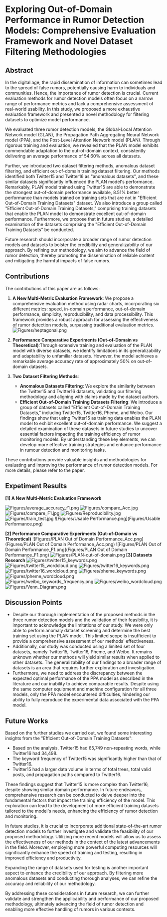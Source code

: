 # Exploring Out-of-Domain Performance in Rumor Detection Models: Comprehensive Evaluation Framework and Novel Dataset Filtering Methodologies

## Abstract
In the digital age, the rapid dissemination of information can sometimes lead to the spread of false rumors, potentially causing harm to individuals and communities. Hence, the importance of rumor detection is crucial. Current evaluation methods for rumor detection models often focus on a narrow range of performance metrics and lack a comprehensive assessment of real-world usability. In this study, we proposed a more exhaustive evaluation framework and presented a novel methodology for filtering datasets to optimize model performance.

We evaluated three rumor detection models, the Global-Local Attention Network model (GLAN), the Propagation Path Aggregating Neural Network model (PPA), and the Post-Level Attention Network model (PLAN). Through rigorous training and evaluation, we revealed that the PLAN model exhibits commendable adaptation to the out-of-domain context, consistently delivering an average performance of  54.60\% across all datasets.

Further, we introduced two dataset filtering methods, anomalous dataset filtering, and efficient out-of-domain training dataset filtering. Our methods identified both Twitter15 and Twitter16 as "anomalous datasets", and these similar datasets significantly influenced the PLAN model's performance. Remarkably, PLAN model trained using Twitter15 are able to demonstrate the strongest out-of-domain performance available, 8.51\% better performance than models trained on training sets that are not in "Efficient Out-of-Domain Training Datasets" dataset. We also introduce a group called "Efficient Out-of-Domain Training Datasets," comprising training datasets that enable the PLAN model to demonstrate excellent out-of-domain performance. Furthermore, we propose that in future studies, a detailed examination of the datasets comprising the "Efficient Out-of-Domain Training Datasets" be conducted. 

Future research should incorporate a broader range of rumor detection models and datasets to bolster the credibility and generalizability of our approach. By refining our methodology, we aim to advance the field of rumor detection, thereby promoting the dissemination of reliable content and mitigating the harmful impacts of false rumors.

## Contributions

The contributions of this paper are as follows:

1. **A New Multi-Metric Evaluation Framework**: We propose a comprehensive evaluation method using radar charts, incorporating six different metrics: speed, in-domain performance, out-of-domain performance, simplicity, reproducibility, and data processibility. This framework provides a robust approach for assessing the effectiveness of rumor detection models, surpassing traditional evaluation metrics.
![Figures/heptagonal.png](Figures/heptagonal.png)
2. **Performance Comparative Experiments (Out-of-Domain vs Theoretical)**:Through extensive training and evaluation of the PLAN model with diverse datasets, we identify limitations in its generalizability and adaptability to unfamiliar datasets. However, the model achieves a remarkable average accuracy rate of approximately 50% on out-of-domain datasets.

3. **Two Dataset Filtering Methods**:
   - **Anomalous Datasets Filtering**: We explore the similarity between the Twitter15 and Twitter16 datasets, validating our filtering methodology and aligning with claims made by the dataset authors.
   - **Efficient Out-of-Domain Training Datasets Filtering**: We introduce a group of datasets called "Efficient Out-of-Domain Training Datasets," including Twitter15, Twitter16, Pheme, and Weibo. Our findings show that using Twitter15 as training data enables the PLAN model to exhibit excellent out-of-domain performance. We suggest a detailed examination of these datasets in future studies to uncover essential factors impacting the training efficiency of rumor monitoring models. By understanding these key elements, we can develop more effective training strategies and enhance performance in rumour detection and monitoring tasks.

These contributions provide valuable insights and methodologies for evaluating and improving the performance of rumor detection models. For more details, please refer to the paper.

## Expetiment Results
**[1] A New Multi-Metric Evaluation Framework**

![Figures/average_accuracy_f1.png](Figures/average_accuracy_f1.png)
![Figures/compare_Acc.jpg](Figures/compare_Acc.jpg)
![Figures/compare_F1.jpg](Figures/compare_F1.jpg)
![Figures/Reproducibility.jpg](Figures/Reproducibility.jpg)
![Figures/train_test.jpg](Figures/train_test.jpg)
![Figures/Usable Performance.png](Figures/Usable Performance.png)

**[2] Performance Comparative Experiments (Out-of-Domain vs Theoretical)**
![Figures/PLAN Out of Domain Performance_Acc.png](Figures/PLAN Out of Domain Performance_Acc.png)
![Figures/PLAN Out of Domain Performance_F1.png](Figures/PLAN Out of Domain Performance_F1.png)
![Figures/PLAN-out-of-domain.png](Figures/PLAN-out-of-domain.png)
**[3] Datasets Research**
![Figures/twitter15_keywords.png](Figures/twitter15_keywords.png)
![Figures/twitter15_wordcloud.png](Figures/twitter15_wordcloud.png)
![Figures/twitter16_keywords.png](Figures/twitter16_keywords.png)
![Figures/twitter16_wordcloud.png](Figures/twitter16_wordcloud.png)
![Figures/pheme_keywords.png](Figures/pheme_keywords.png)
![Figures/pheme_wordcloud.png](Figures/pheme_wordcloud.png)
![Figures/weibo_keywords_frequency.png](Figures/weibo_keywords_frequency.png)
![Figures/weibo_wordcloud.png](Figures/weibo_wordcloud.png)
![Figures/Venn_Diagram.png](Figures/Venn_Diagram.png)

## Discussion Points
- Despite our thorough implementation of the proposed methods in the three rumor detection models and the validation of their feasibility, it is important to acknowledge the limitations of our study. We were only able to perform anomaly dataset screening and determine the best training set using the PLAN model. This limited scope is insufficient to provide a comprehensive assessment of our methods' effectiveness.
- Additionally, our study was conducted using a limited set of four datasets, namely Twitter15, Twitter16, Pheme, and Weibo. It remains unknown whether our methods will yield similar results when applied to other datasets. The generalizability of our findings to a broader range of datasets is an area that requires further exploration and investigation.
- Furthermore, we need to address the discrepancy between the expected optimal performance of the PPA model as described in the literature and our inability to achieve comparable results. Despite using the same computer equipment and machine configuration for all three models, only the PPA model encountered difficulties, hindering our ability to fully reproduce the experimental data associated with the PPA model.

## Future Works
Based on the further studies we carried out, we found some interesting insights from the "Efficient Out-of-Domain Training Datasets":
- Based on the analysis, Twitter15 had 65,749 non-repeating words, while Twitter16 had 34,498.
- The keyword frequency of Twitter15 was significantly higher than that of Twitter16.
- Twitter15 had a larger data volume in terms of total trees, total valid posts, and propagation paths compared to Twitter16.

These findings suggest that Twitter15 is more complex than Twitter16, despite showing similar domain performance. In future endeavors, comprehensive research can be conducted to delve deeper into the fundamental factors that impact the training efficiency of the model. This exploration can lead to the development of more efficient training datasets tailored to the model's needs, enhancing the efficiency of rumor detection and monitoring.

In future studies, it is crucial to incorporate additional state-of-the-art rumor detection models to further investigate and validate the feasibility of our proposed methodology. Utilizing more recent models will allow us to assess the effectiveness of our methods in the context of the latest advancements in the field. Moreover, employing more powerful computing resources will significantly enhance the speed of training and testing, resulting in improved efficiency and productivity.

Expanding the range of datasets used for testing is another important aspect to enhance the credibility of our approach. By filtering more anomalous datasets and conducting thorough analyses, we can refine the accuracy and reliability of our methodology.

By addressing these considerations in future research, we can further validate and strengthen the applicability and performance of our proposed methodology, ultimately advancing the field of rumor detection and enabling more effective handling of rumors in various contexts.

